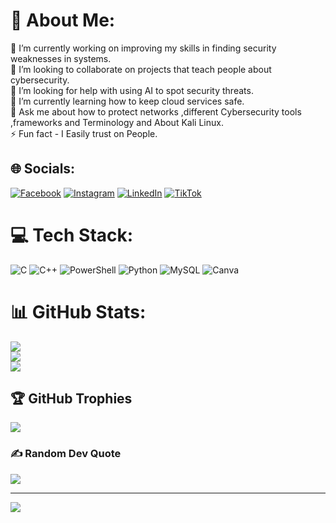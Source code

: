 # 💫 About Me:
 🔭 I’m currently working on improving my skills in finding security weaknesses in systems.<br>👯 I’m looking to collaborate on projects that teach people about cybersecurity.<br>🤝 I’m looking for help with using AI to spot security threats.<br>🌱 I’m currently learning how to keep cloud services safe.<br>💬 Ask me about how to protect networks ,different Cybersecurity tools ,frameworks and Terminology and About Kali Linux.<br>⚡ Fun fact - I Easily trust on People.<br>


## 🌐 Socials:
[![Facebook](https://img.shields.io/badge/Facebook-%231877F2.svg?logo=Facebook&logoColor=white)](https://facebook.com/https://www.facebook.com/profile.php?id=61550941713666) [![Instagram](https://img.shields.io/badge/Instagram-%23E4405F.svg?logo=Instagram&logoColor=white)](https://instagram.com/tayyabakhtar82) [![LinkedIn](https://img.shields.io/badge/LinkedIn-%230077B5.svg?logo=linkedin&logoColor=white)](https://linkedin.com/in/www.linkedin.com/in/tayyabakhtar) [![TikTok](https://img.shields.io/badge/TikTok-%23000000.svg?logo=TikTok&logoColor=white)](https://tiktok.com/@tayyab.akhtar43) 

# 💻 Tech Stack:
![C](https://img.shields.io/badge/c-%2300599C.svg?style=for-the-badge&logo=c&logoColor=white) ![C++](https://img.shields.io/badge/c++-%2300599C.svg?style=for-the-badge&logo=c%2B%2B&logoColor=white) ![PowerShell](https://img.shields.io/badge/PowerShell-%235391FE.svg?style=for-the-badge&logo=powershell&logoColor=white) ![Python](https://img.shields.io/badge/python-3670A0?style=for-the-badge&logo=python&logoColor=ffdd54) ![MySQL](https://img.shields.io/badge/mysql-4479A1.svg?style=for-the-badge&logo=mysql&logoColor=white) ![Canva](https://img.shields.io/badge/Canva-%2300C4CC.svg?style=for-the-badge&logo=Canva&logoColor=white)
# 📊 GitHub Stats:
![](https://github-readme-stats.vercel.app/api?username=TayyabAkhtar&theme=ocean_dark&hide_border=false&include_all_commits=false&count_private=true)<br/>
![](https://github-readme-streak-stats.herokuapp.com/?user=TayyabAkhtar&theme=ocean_dark&hide_border=false)<br/>
![](https://github-readme-stats.vercel.app/api/top-langs/?username=TayyabAkhtar&theme=ocean_dark&hide_border=false&include_all_commits=false&count_private=true&layout=compact)

## 🏆 GitHub Trophies
![](https://github-profile-trophy.vercel.app/?username=TayyabAkhtar&theme=radical&no-frame=false&no-bg=true&margin-w=4)

### ✍️ Random Dev Quote
![](https://quotes-github-readme.vercel.app/api?type=horizontal&theme=radical)

---
[![](https://visitcount.itsvg.in/api?id=TayyabAkhtar&icon=0&color=0)](https://visitcount.itsvg.in)

<!-- Proudly created with GPRM ( https://gprm.itsvg.in ) -->

